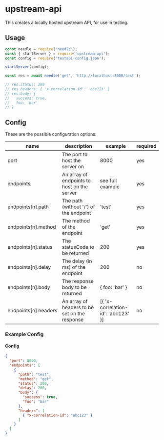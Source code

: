 # upstream-api
This creates a locally hosted upstream API, for use in testing.

## Usage
```js
const needle = require('needle');
const { startServer } = require('upstream-api');
const config = require('testapi-config.json');

startServer(config);

const res = await needle('get', 'http://localhost:8000/test');

// res.status: 200
// res.headers: { 'x-correlation-id': 'abc123' }
// res.body: {
//   success: true,
//   foo: 'bar'
// }
```

## Config
These are the possible configuration options:

| name | description | example | required |
| ---- | ----------- | ------- | -------- |
| port | The port to host the server on | 8000 | yes |
| endpoints | An array of endpoints to host on the server | see full example | yes |
| endpoints[n].path | The path (without '/') of the endpoint | 'test' | yes |
| endpoints[n].method | The method of the endpoint | 'get' | yes |
| endpoints[n].status | The statusCode to be returned | 200 | yes |
| endpoints[n].delay | The delay (in ms) of the endpoint | 200 | no |
| endpoints[n].body | The response body to be returned | { foo: 'bar' } | no |
| endpoints[n].headers | An array of headers to be set on the response | [{ 'x-correlation-id': 'abc123' }] | no |

### Example Config

#### Config
```json
{
  "port": 8000,
  "endpoints": [
    {
      "path": "test",
      "method": "get",
      "status": 200,
      "delay": 200,
      "body": {
        "success": true,
        "foo": "bar"
      },
      "headers": [
        { "x-correlation-id": "abc123" }
      ]
    }
  ]
}
```
